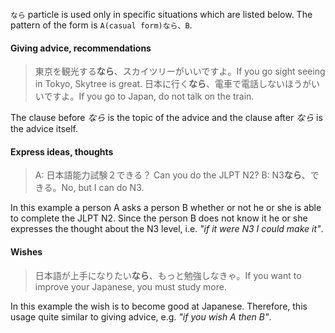 `なら` particle is used only in specific situations which are listed below. The pattern of the form is `A(casual form)なら、B`.

#### Giving advice, recommendations
>東京を観光する**なら**、スカイツリーがいいですよ。If you go sight seeing in Tokyo, Skytree is great.
>日本に行く**なら**、電車で電話しないほうがいいですよ。If you go to Japan, do not talk on the train.

The clause before *なら* is the topic of the advice and the clause after *なら* is the advice itself.

#### Express ideas, thoughts
>A: 日本語能力試験２できる？ Can you do the JLPT N2?
>B: N3**なら**、できる。No, but I can do N3.

In this example a person A asks a person B whether or not he or she is able to complete the JLPT N2. Since the person B does not know it he or she expresses the thought about the N3 level, i.e. *"if it were N3 I could make it"*.

#### Wishes
>日本語が上手になりたい**なら**、もっと勉強しなきゃ。If you want to improve your Japanese, you must study more.

In this example the wish is to become good at Japanese. Therefore, this usage quite similar to giving advice, e.g. *"if you wish A then B"*.
